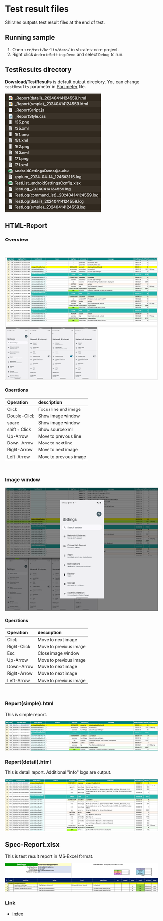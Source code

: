 # Test result files

Shirates outputs test result files at the end of test.

## Running sample

1. Open `src/test/kotlin/demo/` in shirates-core project.
2. Right click `AndroidSettingsDemo` and select `Debug` to run.

## TestResults directory

**Download/TestResults** is default output directory. You can change `testResults` parameter
in [Parameter](../parameter/parameters.md) file.

![](../../_images/test_results.png)

## HTML-Report

### Overview

<br>

![](../_images/report1.png)

#### Operations

| Operation     | description            |
|:--------------|:-----------------------|
| Click         | Focus line and image   |
| Double-Click  | Show image window      |
| space         | Show image window      |
| shift + Click | Show source xml        |
| Up-Arrow      | Move to previous line  |
| Down-Arrow    | Move to next line      |
| Right-Arrow   | Move to next image     |
| Left-Arrow    | Move to previous image |

<br>

### Image window

![](../_images/report1_zoomup_image.png)

#### Operations

| Operation   | description            |
|:------------|:-----------------------|
| Click       | Move to next image     |
| Right-Click | Move to previous image |
| Esc         | Close image window     |
| Up-Arrow    | Move to previous image |
| Down-Arrow  | Move to next image     |
| Right-Arrow | Move to next image     |
| Left-Arrow  | Move to previous image |

<br>

### Report(simple).html

This is simple report.

![](../_images/report(simple).png)

### Report(detail).html

This is detail report. Additional "info" logs are output.

![](../_images/report(detail).png)

## Spec-Report.xlsx

This is test result report in MS-Excel format.

![](../_images/spec-report.png)

### Link

- [index](../../index.md)
